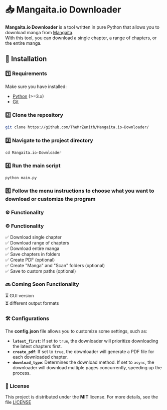 # 📥 Mangaita.io Downloader

**Mangaita.io Downloader** is a tool written in pure Python that allows you to download manga from [Mangaita](https://mangaita.io/).  
With this tool, you can download a single chapter, a range of chapters, or the entire manga.

## 🚀 Installation

### 1️⃣ Requirements

Make sure you have installed:
- [Python](https://www.python.org/) (>=3.x)
- [Git](https://git-scm.com/)

### 2️⃣ Clone the repository

```sh
git clone https://github.com/TheMrZenith/Mangaita.io-Downloader/
```

### 3️⃣ Navigate to the project directory
```
cd Mangaita.io-Downloader
```

### 4️⃣ Run the main script
```
python main.py
```

### 5️⃣ Follow the menu instructions to choose what you want to download or customize the program

### ⚙️ Functionality
### ⚙️ Functionality
✅ Download single chapter  
✅ Download range of chapters  
✅ Download entire manga  
✅ Save chapters in folders  
✅ Create PDF (optional)  
✅ Create "Manga" and "Scan" folders (optional)  
✅ Save to custom paths (optional)  

### 🔜 Coming Soon Functionality
⏳ GUI version  
⏳ different output formats

### 🛠️ Configurations

The **config.json** file allows you to customize some settings, such as:
- **`latest_first`**: If set to `true`, the downloader will prioritize downloading the latest chapters first.  
- **`create_pdf`**: If set to `true`, the downloader will generate a PDF file for each downloaded chapter.  
- **`download_type`**: Determines the download method. If set to `async`, the downloader will download multiple pages concurrently, speeding up the process.

### 📝 License

This project is distributed under the **MIT** license. For more details, see the file [LICENSE](https://github.com/TheMrZenith/Mangaita.io-Dowloader/blob/main/LICENSE)
